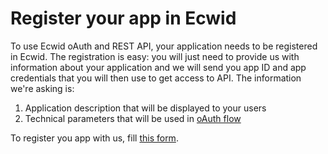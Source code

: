 # Register your app in Ecwid
To use Ecwid oAuth and REST API, your application needs to be registered in Ecwid. The registration is easy: you will just need to provide us with information about your application and we will send you app ID and app credentials that you will then use to get access to API. The information we're asking is:

1. Application description that will be displayed to your users
2. Technical parameters that will be used in [oAuth flow](#Authentication)

To register you app with us, fill [this form](https://ecwid.wufoo.com/forms/m1yelani0pbblcr/).